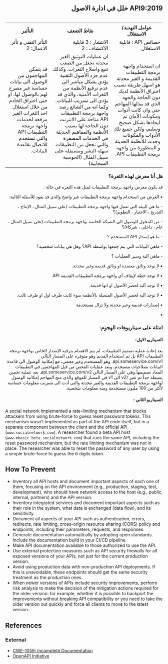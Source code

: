<h2 dir='rtl' align='right'> API9:2019 خلل في ادارة الاصول </h2>

<table dir='rtl' align="right">
  <tr>
    <th>عوامل التهديد/ الاستغلال  </th>
    <th> نقاط الضعف </th>
    <th> التأثير </th>
    <tr>
    <td> خصائص API : قابلية الاستغلال </td>
    <td> الانتشار : 3 قابلية الاكتشاف : 2  </td>
    <td> التأثر التقني و تأثر الاعمال: 2 </td>
  </tr> 
     <td> ان استخدام واجهة برمجة التطبيقات القديمة و الغير محدثة هو اسهل طريقة تسبب اختراق الأنظمة لديك دون الحاجة والجهد الذي قد يبذلها المهاجم حتى وان كانت أدوات ومكونات الأمان تم ايجادها بشكل صحيح وسليم، ولكن جميع تلك الأدوات والمكونات وجدت للأنظمة الحديثة و المتطورة من واجهة برمجة التطبيقات API.</td>
    <td> ان عمليات التوثيق الغير محدثة تجعل من الصعب تتبع واصلاح الثغرات. وكذلك عدم جرد الأصول التقنية يؤدي بشكل مباشر الى عدم ترقيع الأنظمة من الثغرات الأمنية، والذي قد يؤدي الى تسريب للبيانات. وكما انه من الشائع رصد واجهة برمجة التطبيقات API متاحة على الانترنت دون الحاجة لها بسبب الأنظمة والمفاهيم الحديثة في الخدمات المصفرة والتي تجعل من التطبيقات سهلة النشر ومستقلة على سبيل المثال (الحوسبة السحابية) </td>
    <td> قد يتمكن المهاجمون من الوصول الى بيانات حساسة غير مصرح لهم بالوصول لها، او حتى اختراق الخادم من خلال استغلال احد الثغرات الغير مرقعه لخدمات واجهة برمجة التطبيقات API والتي تستخدم للاتصال بقاعدة البيانات. </td>    
  </tr>
  </table>        


<h3 dir='rtl' align='right'>هل أنا معرض لهذه الثغرة؟</h3>

<p dir='rtl' align='right'> قد يكون معرض واجهة برمجة التطبيقات لمثل هذه الثغره في حالة : 

<p dir='rtl' align='right'>▪️ الغرض من استخدام واجهة برمجة التطبيقات غير واضح والذي قد يقود للأسئلة التالية: 
<p dir='rtl' align='right'> -  ما هي البيئة التي تعمل فيها واجهة برمجة التطبيقات (على سبيل المثال ، الإنتاج ، التدريج ، الاختبار ، التطوير)؟
<p dir='rtl' align='right'> - من المخول للوصول الى الشبكة الخاصة بواجهة برمجة التطبيقات (على سبيل المثال ، عام ، داخلي ، شركاء)؟
<p dir='rtl' align='right'> - ما هو إصدار API  المستخدم ؟ 
<p dir='rtl' align='right'> - ماهي البيانات التي يتم جمعها بواسطة API؟ وهل هي بيانات شخصية؟
<p dir='rtl' align='right'> - ماهي آلية وسير العمليات ؟
<p dir='rtl' align='right'>▪️ لا توجد وثائق معتمدة او وثائق قديمة وغير محدثة.  
<p dir='rtl' align='right'>▪️ لا توجد خطة لإيقاف أي واجهة برمجة التطبيقات القديمة API
<p dir='rtl' align='right'>▪️ لا توجد آلية لحصر الأصول او انها قديمة.
<p dir='rtl' align='right'>▪️ لا توجد آلية لحصر الأصول المتصلة بالأنظمة سوء كانت طرف اول او طرف ثالث.
<p dir='rtl' align='right'>▪️ إصدارات قديمة وغير محدثة ولا تزال مستخدمة
<p dir='rtl' align='right'>▪️ 
    

<h3 dir='rtl' align='right'> امثلة على سيناريوهات الهجوم: </h3>

<h4 dir='rtl' align='right'>السيناريو الاول: </h4>

<p dir='rtl' align='right'> بعد إعادة عملية تصميم التطبيقات، لم يتم الاهتمام بترقية الإصدار الخاص بواجهة برمجة التطبيقات API بل تم استخدام القديم وهو متوفرة على المسار التالي api.someservice.com/v1. وهو المستخدم وغير محمي، مع إمكانية الوصول الى قاعدة البيانات بصلاحيات مستخدم. وبعد عمليات الفحص من قبل المهاجمين في التطبيقات المعاد تصميمها وهي على المسار التالي api.someservice.com/v2. بعد عملية تخمين بسيطة جداً تم تغير /v2  الى v1  في المسار للموقع والذي منح المهاجم إمكانية الوصول لواجهة برمجة التطبيقات القديمة والغير محدثة والتي أدت الى تسريب معلومات حساسة لأكثر من 100 مليون مستخدمة ومنه معلومات شخصية.


<h4 dir='rtl' align='right'>السيناريو الثاني : </h4>

<p dir='rtl' align='right'>

A social network implemented a rate-limiting mechanism that blocks attackers
from using brute-force to guess reset password tokens. This mechanism wasn’t
implemented as part of the API code itself, but in a separate component between
the client and the official API (`www.socialnetwork.com`).
A researcher found a beta API host (`www.mbasic.beta.socialnetwork.com`) that
runs the same API, including the reset password mechanism, but the rate limiting
mechanism was not in place. The researcher was able to reset the password of any
user by using a simple brute-force to guess the 6 digits token.

## How To Prevent

* Inventory all API hosts and document important aspects of each one of them,
  focusing on the API environment (e.g., production, staging, test,
  development), who should have network access to the host (e.g., public,
  internal, partners) and the API version.
* Inventory integrated services and document important aspects such as their
  role in the system, what data is exchanged (data flow), and its sensitivity.
* Document all aspects of your API such as authentication, errors, redirects,
  rate limiting, cross-origin resource sharing (CORS) policy and endpoints,
  including their parameters, requests, and responses.
* Generate documentation automatically by adopting open standards. Include the
  documentation build in your CI/CD pipeline.
* Make API documentation available to those authorized to use the API.
* Use external protection measures such as API security firewalls for all exposed versions of your APIs, not just for the current production version.
* Avoid using production data with non-production API deployments. If this is unavoidable, these endpoints should get the same security treatment as the production ones.
* When newer versions of APIs include security improvements, perform risk analysis to make the decision of the mitigation actions required for the older version: for example, whether it is possible to backport the improvements without breaking API compatibility or you need to take the older version out quickly and force all clients to move to the latest version.

## References

### External

* [CWE-1059: Incomplete Documentation][1]
* [OpenAPI Initiative][2]

[1]: https://cwe.mitre.org/data/definitions/1059.html
[2]: https://www.openapis.org/
